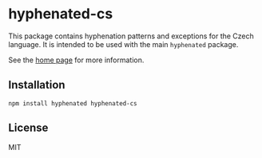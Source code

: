 # hyphenated-cs

This package contains hyphenation patterns and exceptions for the Czech
language. It is intended to be used with the main `hyphenated` package.

See the [home page](https://github.com/sergeysolovev/hyphenated) for more
information.

## Installation

```shell
npm install hyphenated hyphenated-cs
```

## License

MIT

